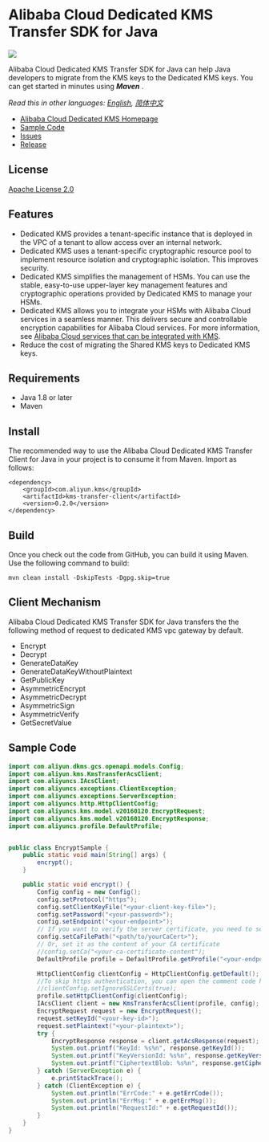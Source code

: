 # Alibaba Cloud Dedicated KMS Transfer SDK for Java

![](https://aliyunsdk-pages.alicdn.com/icons/AlibabaCloud.svg)

Alibaba Cloud Dedicated KMS Transfer SDK for Java can help Java developers to migrate from the KMS keys to the Dedicated KMS keys. You can get started in minutes using ***Maven*** .

*Read this in other languages: [English](README.md), [简体中文](README.zh-cn.md)*

- [Alibaba Cloud Dedicated KMS Homepage](https://www.alibabacloud.com/help/zh/doc-detail/311016.htm)
- [Sample Code](/examples)
- [Issues](https://github.com/aliyun/alibabacloud-dkms-transfer-java-sdk/issues)
- [Release](https://github.com/aliyun/alibabacloud-dkms-transfer-java-sdk/releases)

## License

[Apache License 2.0](https://www.apache.org/licenses/LICENSE-2.0.html)

## Features
* Dedicated KMS provides a tenant-specific instance that is deployed in the VPC of a tenant to allow access over an internal network.
* Dedicated KMS uses a tenant-specific cryptographic resource pool to implement resource isolation and cryptographic isolation. This improves security.
* Dedicated KMS simplifies the management of HSMs. You can use the stable, easy-to-use upper-layer key management features and cryptographic operations provided by Dedicated KMS to manage your HSMs.
* Dedicated KMS allows you to integrate your HSMs with Alibaba Cloud services in a seamless manner. This delivers secure and controllable encryption capabilities for Alibaba Cloud services. For more information, see [Alibaba Cloud services that can be integrated with KMS](https://www.alibabacloud.com/help/en/key-management-service/latest/alibaba-cloud-services-that-can-be-integrated-with-kms#concept-2318937).
* Reduce the cost of migrating the Shared KMS keys to Dedicated KMS keys. 

## Requirements

- Java 1.8 or later
- Maven

## Install

The recommended way to use the Alibaba Cloud Dedicated KMS Transfer Client for Java in your project is to consume it from Maven. Import as follows:

```
<dependency>
    <groupId>com.aliyun.kms</groupId>
    <artifactId>kms-transfer-client</artifactId>
    <version>0.2.0</version>
</dependency>
```


## Build

Once you check out the code from GitHub, you can build it using Maven. Use the following command to build:

```
mvn clean install -DskipTests -Dgpg.skip=true
```

## Client Mechanism
Alibaba Cloud Dedicated KMS Transfer SDK for Java transfers the the following method of request to dedicated KMS vpc gateway by default.

* Encrypt
* Decrypt
* GenerateDataKey
* GenerateDataKeyWithoutPlaintext
* GetPublicKey
* AsymmetricEncrypt
* AsymmetricDecrypt
* AsymmetricSign
* AsymmetricVerify
* GetSecretValue


## Sample Code
```Java
import com.aliyun.dkms.gcs.openapi.models.Config;
import com.aliyun.kms.KmsTransferAcsClient;
import com.aliyuncs.IAcsClient;
import com.aliyuncs.exceptions.ClientException;
import com.aliyuncs.exceptions.ServerException;
import com.aliyuncs.http.HttpClientConfig;
import com.aliyuncs.kms.model.v20160120.EncryptRequest;
import com.aliyuncs.kms.model.v20160120.EncryptResponse;
import com.aliyuncs.profile.DefaultProfile;


public class EncryptSample {
    public static void main(String[] args) {
        encrypt();
    }

    public static void encrypt() {
        Config config = new Config();
        config.setProtocol("https");
        config.setClientKeyFile("<your-client-key-file>");
        config.setPassword("<your-password>");
        config.setEndpoint("<your-endpoint>");
        // If you want to verify the server certificate, you need to set it as your CA certificate file path
        config.setCaFilePath("<path/to/yourCaCert>");
        // Or, set it as the content of your CA certificate
        //config.setCa("<your-ca-certificate-content");
        DefaultProfile profile = DefaultProfile.getProfile("<your-endpoint>", System.getenv("<your-access-key-env-name>"), System.getenv("<your-access-key-secret-env-name>"));

        HttpClientConfig clientConfig = HttpClientConfig.getDefault();
        //To skip https authentication, you can open the comment code here
        //clientConfig.setIgnoreSSLCerts(true);
        profile.setHttpClientConfig(clientConfig);
        IAcsClient client = new KmsTransferAcsClient(profile, config);
        EncryptRequest request = new EncryptRequest();
        request.setKeyId("<your-key-id>");
        request.setPlaintext("<your-plaintext>");
        try {
            EncryptResponse response = client.getAcsResponse(request);
            System.out.printf("KeyId: %s%n", response.getKeyId());
            System.out.printf("KeyVersionId: %s%n", response.getKeyVersionId());
            System.out.printf("CiphertextBlob: %s%n", response.getCiphertextBlob());
        } catch (ServerException e) {
            e.printStackTrace();
        } catch (ClientException e) {
            System.out.println("ErrCode:" + e.getErrCode());
            System.out.println("ErrMsg:" + e.getErrMsg());
            System.out.println("RequestId:" + e.getRequestId());
        }
    }
}
```

 
